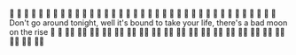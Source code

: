 👻 👻 👻 👻 👻 👻 👻 👻 👻 👻 👻 👻 👻 👻 👻 👻 👻 👻 👻 👻 👻 👻 👻 👻 👻 👻 👻 👻 👻 👻 👻 👻 👻 👻 👻 👻 👻
Don't go around tonight, well it's bound to take your life, there's a bad moon on the rise :crescent_moon:
👻 👻👻 👻👻 👻👻 👻👻 👻👻 👻👻 👻👻 👻👻 👻👻 👻👻 👻👻 👻👻 👻👻 👻👻 👻👻 👻👻 👻👻 👻👻 👻👻 👻👻 👻👻 

































